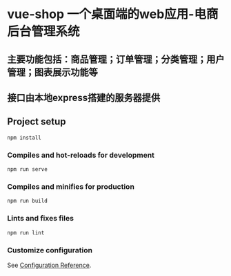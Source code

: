 # vue-shop 一个桌面端的web应用-电商后台管理系统
## 主要功能包括：商品管理；订单管理；分类管理；用户管理；图表展示功能等
## 接口由本地express搭建的服务器提供
## Project setup
```
npm install
```

### Compiles and hot-reloads for development
```
npm run serve
```

### Compiles and minifies for production
```
npm run build
```

### Lints and fixes files
```
npm run lint
```

### Customize configuration
See [Configuration Reference](https://cli.vuejs.org/config/).
